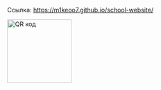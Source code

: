 Ссылка: https://m1keoo7.github.io/school-website/

<a href="http://qrcoder.ru" target="_blank"><img src="http://qrcoder.ru/code/?https%3A%2F%2Fm1keoo7.github.io%2Fschool-website%2F&4&0" width="148" height="148" border="0" title="QR код"></a>